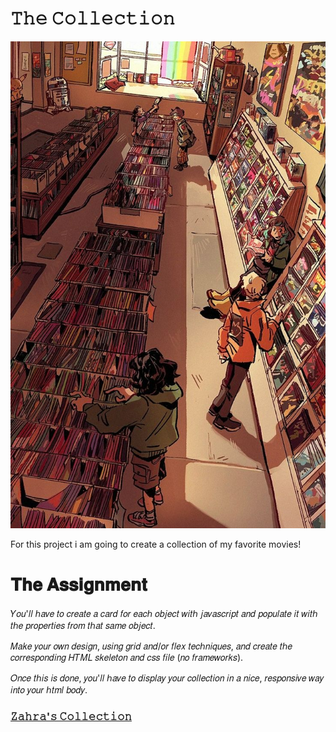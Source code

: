 # 𝚃𝚑𝚎 𝙲𝚘𝚕𝚕𝚎𝚌𝚝𝚒𝚘𝚗

![collection](/Assets/img/download.jpeg)

For this project i am going to create a collection of my favorite movies!

# 𝐓𝐡𝐞 𝐀𝐬𝐬𝐢𝐠𝐧𝐦𝐞𝐧𝐭

𝑌𝑜𝑢'𝑙𝑙 ℎ𝑎𝑣𝑒 𝑡𝑜 𝑐𝑟𝑒𝑎𝑡𝑒 𝑎 𝑐𝑎𝑟𝑑 𝑓𝑜𝑟 𝑒𝑎𝑐ℎ 𝑜𝑏𝑗𝑒𝑐𝑡 𝑤𝑖𝑡ℎ 𝑗𝑎𝑣𝑎𝑠𝑐𝑟𝑖𝑝𝑡 𝑎𝑛𝑑 𝑝𝑜𝑝𝑢𝑙𝑎𝑡𝑒 𝑖𝑡 𝑤𝑖𝑡ℎ 𝑡ℎ𝑒 𝑝𝑟𝑜𝑝𝑒𝑟𝑡𝑖𝑒𝑠 𝑓𝑟𝑜𝑚 𝑡ℎ𝑎𝑡 𝑠𝑎𝑚𝑒 𝑜𝑏𝑗𝑒𝑐𝑡.

𝑀𝑎𝑘𝑒 𝑦𝑜𝑢𝑟 𝑜𝑤𝑛 𝑑𝑒𝑠𝑖𝑔𝑛, 𝑢𝑠𝑖𝑛𝑔 𝑔𝑟𝑖𝑑 𝑎𝑛𝑑/𝑜𝑟 𝑓𝑙𝑒𝑥 𝑡𝑒𝑐ℎ𝑛𝑖𝑞𝑢𝑒𝑠, 𝑎𝑛𝑑 𝑐𝑟𝑒𝑎𝑡𝑒 𝑡ℎ𝑒 𝑐𝑜𝑟𝑟𝑒𝑠𝑝𝑜𝑛𝑑𝑖𝑛𝑔 𝐻𝑇𝑀𝐿 𝑠𝑘𝑒𝑙𝑒𝑡𝑜𝑛 𝑎𝑛𝑑 𝑐𝑠𝑠 𝑓𝑖𝑙𝑒 (𝑛𝑜 𝑓𝑟𝑎𝑚𝑒𝑤𝑜𝑟𝑘𝑠).

𝑂𝑛𝑐𝑒 𝑡ℎ𝑖𝑠 𝑖𝑠 𝑑𝑜𝑛𝑒, 𝑦𝑜𝑢'𝑙𝑙 ℎ𝑎𝑣𝑒 𝑡𝑜 𝑑𝑖𝑠𝑝𝑙𝑎𝑦 𝑦𝑜𝑢𝑟 𝑐𝑜𝑙𝑙𝑒𝑐𝑡𝑖𝑜𝑛 𝑖𝑛 𝑎 𝑛𝑖𝑐𝑒, 𝑟𝑒𝑠𝑝𝑜𝑛𝑠𝑖𝑣𝑒 𝑤𝑎𝑦 𝑖𝑛𝑡𝑜 𝑦𝑜𝑢𝑟 ℎ𝑡𝑚𝑙 𝑏𝑜𝑑𝑦.



### [𝚉𝚊𝚑𝚛𝚊'𝚜 𝙲𝚘𝚕𝚕𝚎𝚌𝚝𝚒𝚘𝚗](https://zahra-nfls.github.io/The-Collection/)
